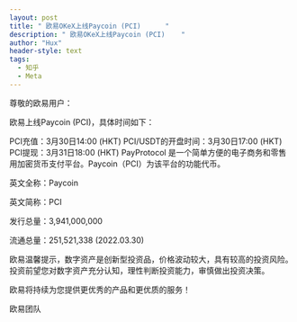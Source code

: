 ```yaml
---
layout: post
title: " 欧易OKeX上线Paycoin (PCI)      "
description: " 欧易OKeX上线Paycoin (PCI)    "
author: "Hux"
header-style: text
tags:
  - 知乎
  - Meta
---
```


尊敬的欧易用户：

欧易上线Paycoin (PCI)，具体时间如下：

PCI充值：3月30日14:00 (HKT)
PCI/USDT的开盘时间：3月30日17:00 (HKT)
PCI提现：3月31日18:00 (HKT)
PayProtocol 是一个简单方便的电子商务和零售用加密货币支付平台。Paycoin（PCI）为该平台的功能代币。

英文全称：Paycoin

英文简称：PCI

发行总量：3,941,000,000

流通总量：251,521,338 (2022.03.30)

 

欧易温馨提示，数字资产是创新型投资品，价格波动较大，具有较高的投资风险。投资前望您对数字资产充分认知，理性判断投资能力，审慎做出投资决策。

欧易将持续为您提供更优秀的产品和更优质的服务！ 

欧易团队
